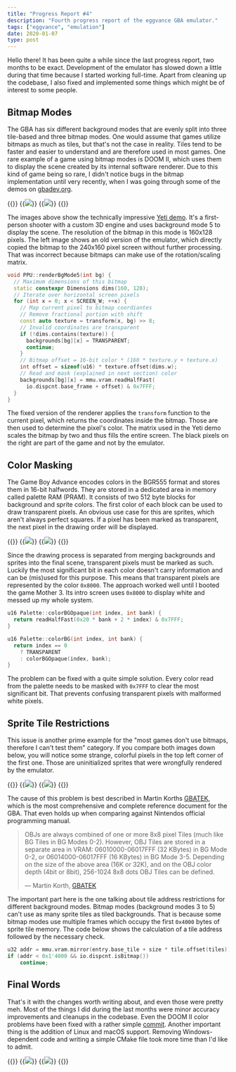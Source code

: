 ```yaml
---
title: "Progress Report #4"
description: "Fourth progress report of the eggvance GBA emulator."
tags: ["eggvance", "emulation"]
date: 2020-01-07
type: post
---
```

Hello there! It has been quite a while since the last progress report, two months to be exact. Development of the emulator has slowed down a little during that time because I started working full-time. Apart from cleaning up the codebase, I also fixed and implemented some things which might be of interest to some people.

## Bitmap Modes
The GBA has six different background modes that are evenly split into three tile-based and three bitmap modes. One would assume that games utilize bitmaps as much as tiles, but that's not the case in reality. Tiles tend to be faster and easier to understand and are therefore used in most games. One rare example of a game using bitmap modes is DOOM II, which uses them to display the scene created by its internal software renderer. Due to this kind of game being so rare, I didn't notice bugs in the bitmap implementation until very recently, when I was going through some of the demos on [gbadev.org](https://www.gbadev.org/).

{{<wrap>}}
  {{<image src="img/yeti-bitmap-bug.png" caption="Yeti demo without matrix transformation">}}
  {{<image src="img/yeti-bitmap.png" caption="Yeti demo with matrix transformation">}}
{{</wrap>}}

The images above show the technically impressive [Yeti demo](https://www.gbadev.org/demos.php?showinfo=568). It's a first-person shooter with a custom 3D engine and uses background mode 5 to display the scene. The resolution of the bitmap in this mode is 160x128 pixels. The left image shows an old version of the emulator, which directly copied the bitmap to the 240x160 pixel screen without further processing. That was incorrect because bitmaps can make use of the rotation/scaling matrix.

```cpp
void PPU::renderBgMode5(int bg) {
  // Maximum dimensions of this bitmap
  static constexpr Dimensions dims(160, 128);
  // Iterate over horizontal screen pixels
  for (int x = 0; x < SCREEN_W; ++x) {
    // Map current pixel to bitmap coordiantes
    // Remove fractional portion with shift
    const auto texture = transform(x, bg) >> 8;
    // Invalid coordinates are transparent
    if (!dims.contains(texture)) {
      backgrounds[bg][x] = TRANSPARENT;
      continue;
    }
    // Bitmap offset = 16-bit color * (160 * texture.y + texture.x)
    int offset = sizeof(u16) * texture.offset(dims.w);
    // Read and mask (explained in next section) color
    backgrounds[bg][x] = mmu.vram.readHalfFast(
      io.dispcnt.base_frame + offset) & 0x7FFF;
  }
}
```

The fixed version of the renderer applies the `transform` function to the current pixel, which returns the coordinates inside the bitmap. Those are then used to determine the pixel's color. The matrix used in the Yeti demo scales the bitmap by two and thus fills the entire screen. The black pixels on the right are part of the game and not by the emulator.

## Color Masking
The Game Boy Advance encodes colors in the BGR555 format and stores them in 16-bit halfwords. They are stored in a dedicated area in memory called palette RAM (PRAM). It consists of two 512 byte blocks for background and sprite colors. The first color of each block can be used to draw transparent pixels. An obvious use case for this are sprites, which aren't always perfect squares. If a pixel has been marked as transparent, the next pixel in the drawing order will be displayed.

{{<wrap>}}
  {{<image src="img/safety-screen-bug.png" caption="Mother 3 without color masking">}}
  {{<image src="img/safety-screen.png" caption="Mother 3 with color masking">}}
{{</wrap>}}

Since the drawing process is separated from merging backgrounds and sprites into the final scene, transparent pixels must be marked as such. Luckily the most significant bit in each color doesn't carry information and can be (mis)used for this purpose. This means that transparent pixels are represented by the color `0x8000`. The approach worked well until I booted the game Mother 3. Its intro screen uses `0x8000` to display white and messed up my whole system.

```cpp
u16 Palette::colorBGOpaque(int index, int bank) {
  return readHalfFast(0x20 * bank + 2 * index) & 0x7FFF;
}

u16 Palette::colorBG(int index, int bank) {
  return index == 0
    ? TRANSPARENT
    : colorBGOpaque(index, bank);
}
```

The problem can be fixed with a quite simple solution. Every color read from the palette needs to be masked with `0x7FFF` to clear the most significant bit. That prevents confusing transparent pixels with malformed white pixels.

## Sprite Tile Restrictions
This issue is another prime example for the "most games don't use bitmaps, therefore I can't test them" category. If you compare both images down below, you will notice some strange, colorful pixels in the top left corner of the first one. Those are uninitialized sprites that were wrongfully rendered by the emulator.

{{<wrap>}}
  {{<image src="img/pokemon-series-bug.png" caption="Uninitialized sprites in the top left corner">}}
  {{<image src="img/pokemon-series.png" caption="No sprites in the top left corner">}}
{{</wrap>}}

The cause of this problem is best described in Martin Korths [GBATEK](https://problemkaputt.de/gbatek.htm), which is the most comprehensive and complete reference document for the GBA. That even holds up when comparing against Nintendos official programming manual.

> OBJs are always combined of one or more 8x8 pixel Tiles (much like BG Tiles in BG Modes 0-2). However, OBJ Tiles are stored in a separate area in VRAM: 06010000-06017FFF (32 KBytes) in BG Mode 0-2, or 06014000-06017FFF (16 KBytes) in BG Mode 3-5. Depending on the size of the above area (16K or 32K), and on the OBJ color depth (4bit or 8bit), 256-1024 8x8 dots OBJ Tiles can be defined.
>
> &mdash; Martin Korth, [GBATEK](https://problemkaputt.de/gbatek.htm#lcdobjoverview)

The important part here is the one talking about tile address restrictions for different background modes. Bitmap modes (background modes 3 to 5) can't use as many sprite tiles as tiled backgrounds. That is because some bitmap modes use multiple frames which occupy the first `0x4000` bytes of sprite tile memory. The code below shows the calculation of a tile address followed by the necessary check.

```cpp
u32 addr = mmu.vram.mirror(entry.base_tile + size * tile.offset(tiles));
if (addr < 0x1'4000 && io.dispcnt.isBitmap())
    continue;
```

## Final Words
That's it with the changes worth writing about, and even those were pretty meh. Most of the things I did during the last months were minor accuracy improvements and cleanups in the codebase. Even the DOOM II color problems have been fixed with a rather simple [commit](https://github.com/jsmolka/eggvance/commit/36e2cdd38e795d09a39594353e256b5b83fe9c47). Another important thing is the addition of Linux and macOS support. Removing Windows-dependent code and writing a simple CMake file took more time than I'd like to admit.

{{<wrap>}}
  {{<image src="img/doom-rainbow-floor.png" caption="DOOM II rainbow floor">}}
  {{<image src="img/doom.png" caption="DOOM II fixed">}}
{{</wrap>}}
